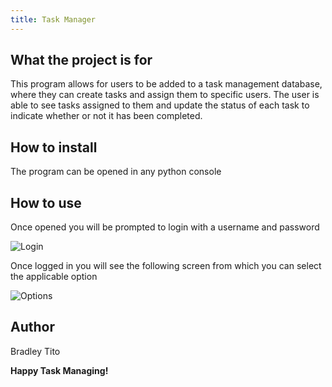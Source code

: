 ```yaml
---
title: Task Manager
---
```


## What the project is for
This program allows for users to be added to a task management database, where they can create tasks and assign them to specific users. The user is able to see tasks assigned to them and update the status of each task to indicate whether or not it has been completed.


## How to install
The program can be opened in any python console

## How to use
Once opened you will be prompted to login with a username and password

![Login](https://github.com/bradleytito/Task2/assets/142005457/f38e2e6d-966b-4549-b84b-4c47ee173341)

Once logged in you will see the following screen from which you can select the applicable option

![Options](https://github.com/bradleytito/Task2/assets/142005457/eaf95490-f913-4d45-a731-9d40355ea231)

## Author
Bradley Tito

**Happy Task Managing!**
